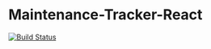 # Maintenance-Tracker-React

[![Build Status](https://travis-ci.org/megame24/Maintenance-Tracker-React.svg?branch=develop)](https://travis-ci.org/megame24/Maintenance-Tracker-React)
